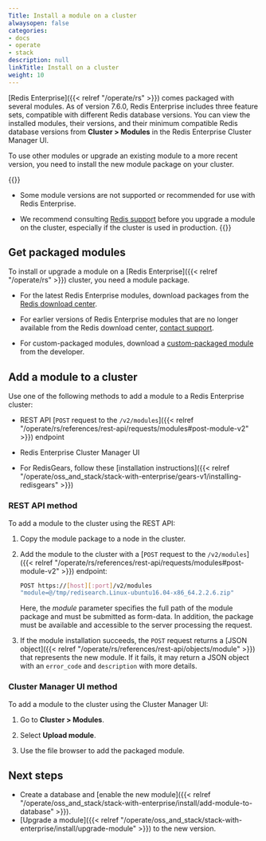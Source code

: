 ```yaml
---
Title: Install a module on a cluster
alwaysopen: false
categories:
- docs
- operate
- stack
description: null
linkTitle: Install on a cluster
weight: 10
---
```


[Redis Enterprise]({{< relref "/operate/rs" >}}) comes packaged with several modules. As of version 7.6.0, Redis Enterprise includes three feature sets, compatible with different Redis database versions. You can view the installed modules, their versions, and their minimum compatible Redis database versions from **Cluster > Modules** in the Redis Enterprise Cluster Manager UI.

To use other modules or upgrade an existing module to a more recent version, you need to install the new module package on your cluster.

{{<warning>}}
- Some module versions are not supported or recommended for use with Redis Enterprise.

- We recommend consulting [Redis support](https://redis.com/company/support/) before you upgrade a module on the cluster, especially if the cluster is used in production.
{{</warning>}}

## Get packaged modules

To install or upgrade a module on a [Redis Enterprise]({{< relref "/operate/rs" >}}) cluster, you need a module package.

- For the latest Redis Enterprise modules, download packages from the [Redis download center](https://redislabs.com/download-center/modules/).

- For earlier versions of Redis Enterprise modules that are no longer available from the Redis download center, [contact support](https://redis.com/company/support/).

- For custom-packaged modules, download a [custom-packaged module](https://redislabs.com/community/redis-modules-hub/) from the developer.

## Add a module to a cluster

Use one of the following methods to add a module to a Redis Enterprise cluster:

- REST API [`POST` request to the `/v2/modules`]({{< relref "/operate/rs/references/rest-api/requests/modules#post-module-v2" >}}) endpoint

- Redis Enterprise Cluster Manager UI

- For RedisGears, follow these [installation instructions]({{< relref "/operate/oss_and_stack/stack-with-enterprise/gears-v1/installing-redisgears" >}})

### REST API method

To add a module to the cluster using the REST API:

1. Copy the module package to a node in the cluster.

1. Add the module to the cluster with a [`POST` request to the `/v2/modules`]({{< relref "/operate/rs/references/rest-api/requests/modules#post-module-v2" >}}) endpoint:

    ```sh
    POST https://[host][:port]/v2/modules
    "module=@/tmp/redisearch.Linux-ubuntu16.04-x86_64.2.2.6.zip"
    ```

    Here, the *module* parameter specifies the full path of the module package and must be submitted as form-data. In addition, the package must be available and accessible to the server processing the request.

1. If the module installation succeeds, the `POST` request returns a [JSON object]({{< relref "/operate/rs/references/rest-api/objects/module" >}}) that represents the new module. If it fails, it may return a JSON object with an `error_code` and `description` with more details.

### Cluster Manager UI method

To add a module to the cluster using the Cluster Manager UI:

1. Go to **Cluster > Modules**.

1. Select **Upload module**.

1. Use the file browser to add the packaged module.

## Next steps

- Create a database and [enable the new module]({{< relref "/operate/oss_and_stack/stack-with-enterprise/install/add-module-to-database" >}}).
- [Upgrade a module]({{< relref "/operate/oss_and_stack/stack-with-enterprise/install/upgrade-module" >}}) to the new version.
